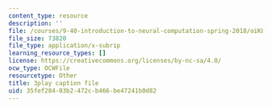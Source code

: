 ```yaml
---
content_type: resource
description: ''
file: /courses/9-40-introduction-to-neural-computation-spring-2018/oiKLWa_0dhs_captions.vtt
file_size: 73820
file_type: application/x-subrip
learning_resource_types: []
license: https://creativecommons.org/licenses/by-nc-sa/4.0/
ocw_type: OCWFile
resourcetype: Other
title: 3play caption file
uid: 35fef284-03b2-472c-b466-be47241b0d82
---
```

